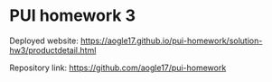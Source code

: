# PUI homework 3

Deployed website: https://aogle17.github.io/pui-homework/solution-hw3/productdetail.html

Repository link: https://github.com/aogle17/pui-homework
